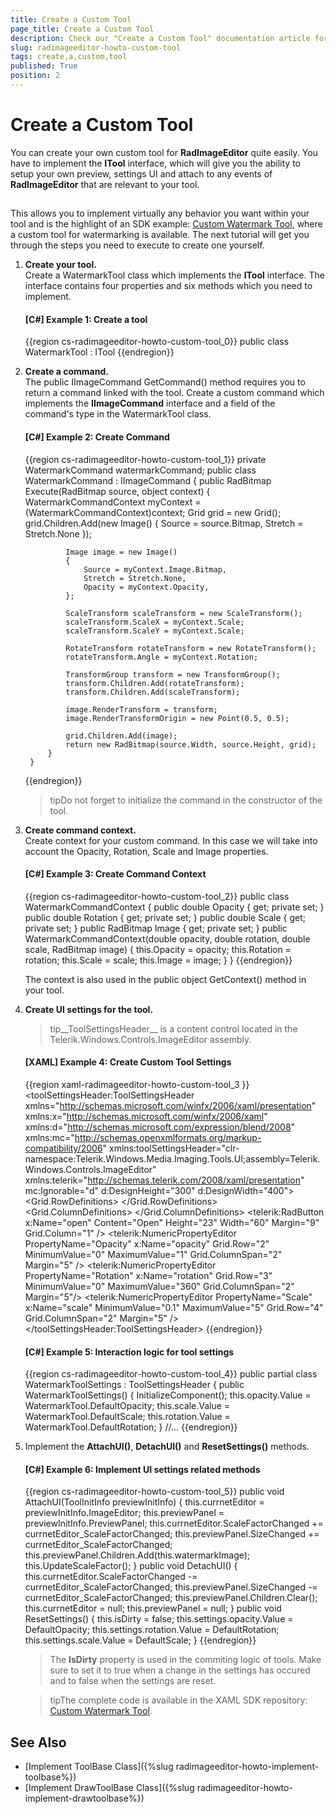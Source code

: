 ```yaml
---
title: Create a Custom Tool
page_title: Create a Custom Tool
description: Check our "Create a Custom Tool" documentation article for the RadImageEditor WPF control.
slug: radimageeditor-howto-custom-tool
tags: create,a,custom,tool
published: True
position: 2
---
```


# Create a Custom Tool



You can create your own custom tool for __RadImageEditor__ quite easily. You have to implement the __ITool__ interface, which will give you the ability to setup your own preview, settings UI and attach to any events of __RadImageEditor__ that are relevant to your tool.
      

## 

This allows you to implement virtually any behavior you want within your tool and is the highlight of an SDK example: [Custom Watermark Tool](https://github.com/telerik/xaml-sdk/tree/master/ImageEditor/CustomWatermarkTool), where a custom tool for watermarking is available. The next tutorial will get you through the steps you need to execute to create one yourself.
        

1. __Create your tool.__<br/>Create a WatermarkTool class which implements the __ITool__ interface. The interface contains four properties and six methods which you need to implement.

	#### __[C#] Example 1: Create a tool__
	
	{{region cs-radimageeditor-howto-custom-tool_0}}
		public class WatermarkTool : ITool
	{{endregion}}


1. __Create a command.__<br/>The public IImageCommand GetCommand() method requires you to return a command linked with the tool. Create a custom command which implements the __IImageCommand__ interface and a field of the command's type in the WatermarkTool class.
            

	#### __[C#] Example 2: Create Command__
	
	{{region cs-radimageeditor-howto-custom-tool_1}}
		private WatermarkCommand watermarkCommand;
		public class WatermarkCommand : IImageCommand
		{
		    public RadBitmap Execute(RadBitmap source, object context)
		    {
		        WatermarkCommandContext myContext = (WatermarkCommandContext)context;
		        Grid grid = new Grid();
		        grid.Children.Add(new Image()
		        {
		            Source = source.Bitmap,
		            Stretch = Stretch.None
		        });
	
		        Image image = new Image()
		        {
		            Source = myContext.Image.Bitmap,
		            Stretch = Stretch.None,
		            Opacity = myContext.Opacity,
		        };
	
		        ScaleTransform scaleTransform = new ScaleTransform();
		        scaleTransform.ScaleX = myContext.Scale;
		        scaleTransform.ScaleY = myContext.Scale;
	
		        RotateTransform rotateTransform = new RotateTransform();
		        rotateTransform.Angle = myContext.Rotation;
	
		        TransformGroup transform = new TransformGroup();
		        transform.Children.Add(rotateTransform);
		        transform.Children.Add(scaleTransform);
	
		        image.RenderTransform = transform;
		        image.RenderTransformOrigin = new Point(0.5, 0.5);
	
		        grid.Children.Add(image);
		        return new RadBitmap(source.Width, source.Height, grid);
		    }
		}
	{{endregion}}



	>tipDo not forget to initialize the command in the constructor of the tool.

1. __Create command context.__<br/>Create context for your custom command. In this case we will take into account the Opacity, Rotation, Scale and Image properties.
            
	
	#### __[C#] Example 3: Create Command Context__
	
	{{region cs-radimageeditor-howto-custom-tool_2}}
		public class WatermarkCommandContext
		{
		    public double Opacity { get; private set; }
		    public double Rotation { get; private set; }
		    public double Scale { get; private set; }
		    public RadBitmap Image { get; private set; }
		    public WatermarkCommandContext(double opacity, double rotation, double scale, RadBitmap image)
		    {
		        this.Opacity = opacity;
		        this.Rotation = rotation;
		        this.Scale = scale;
		        this.Image = image;
		    }
		}
	{{endregion}}
	
	The context is also used in the public object GetContext() method in your tool.
	            

1. __Create UI settings for the tool.__
	
	>tip__ToolSettingsHeader__ is a content control located in the Telerik.Windows.Controls.ImageEditor assembly.
	              
	
	#### __[XAML] Example 4: Create Custom Tool Settings__
	
	{{region xaml-radimageeditor-howto-custom-tool_3 }}
		<toolSettingsHeader:ToolSettingsHeader 
		                            xmlns="http://schemas.microsoft.com/winfx/2006/xaml/presentation"
		                            xmlns:x="http://schemas.microsoft.com/winfx/2006/xaml"
		                            xmlns:d="http://schemas.microsoft.com/expression/blend/2008"
		                            xmlns:mc="http://schemas.openxmlformats.org/markup-compatibility/2006"
		                            xmlns:toolSettingsHeader="clr-namespace:Telerik.Windows.Media.Imaging.Tools.UI;assembly=Telerik.Windows.Controls.ImageEditor"
		                            xmlns:telerik="http://schemas.telerik.com/2008/xaml/presentation"
		                            mc:Ignorable="d"
		                            d:DesignHeight="300" d:DesignWidth="400">
		    <Grid x:Name="LayoutRoot">
		        <Grid.RowDefinitions>
		            <RowDefinition Height="Auto "/>
		            <RowDefinition Height="Auto "/>
		            <RowDefinition Height="Auto "/>
		            <RowDefinition Height="Auto "/>
		            <RowDefinition Height="Auto "/>
		        </Grid.RowDefinitions>
		        <Grid.ColumnDefinitions>
		            <ColumnDefinition Width="*" />
		            <ColumnDefinition Width="Auto" />
		        </Grid.ColumnDefinitions>
		        <TextBlock Text="Open image" Grid.Row="0" Grid.Column="0" Margin="9" VerticalAlignment="Center" Foreground="#FF1E395B"/>
		        <telerik:RadButton x:Name="open" Content="Open" Height="23" Width="60" Margin="9" Grid.Column="1" />
		        <telerik:NumericPropertyEditor PropertyName="Opacity" x:Name="opacity" Grid.Row="2" MinimumValue="0" MaximumValue="1" Grid.ColumnSpan="2" Margin="5" />
		        <telerik:NumericPropertyEditor PropertyName="Rotation" x:Name="rotation" Grid.Row="3" MinimumValue="0" MaximumValue="360" Grid.ColumnSpan="2" Margin="5"/>
		        <telerik:NumericPropertyEditor PropertyName="Scale" x:Name="scale" MinimumValue="0.1" MaximumValue="5" Grid.Row="4" Grid.ColumnSpan="2" Margin="5" />
		    </Grid>
		</toolSettingsHeader:ToolSettingsHeader>
	{{endregion}}
	
	
	
	#### __[C#] Example 5: Interaction logic for tool settings__
	
	{{region cs-radimageeditor-howto-custom-tool_4}}
		public partial class WatermarkToolSettings : ToolSettingsHeader
		{
		    public WatermarkToolSettings()
		    {
		        InitializeComponent();
		        this.opacity.Value = WatermarkTool.DefaultOpacity;
		        this.scale.Value = WatermarkTool.DefaultScale;
		        this.rotation.Value = WatermarkTool.DefaultRotation;
		    }
		    //...
	{{endregion}}



1. Implement the __AttachUI()__, __DetachUI()__ and __ResetSettings()__ methods.
	            
	
	#### __[C#] Example 6: Implement UI settings related methods__
	
	{{region cs-radimageeditor-howto-custom-tool_5}}
		public void AttachUI(ToolInitInfo previewInitInfo)
		{
		    this.currnetEditor = previewInitInfo.ImageEditor;
		    this.previewPanel = previewInitInfo.PreviewPanel;
		    this.currnetEditor.ScaleFactorChanged += currnetEditor_ScaleFactorChanged;
		    this.previewPanel.SizeChanged += currnetEditor_ScaleFactorChanged;
		    this.previewPanel.Children.Add(this.watermarkImage);
		    this.UpdateScaleFactor();
		}
		public void DetachUI()
		{
		    this.currnetEditor.ScaleFactorChanged -= currnetEditor_ScaleFactorChanged;
		    this.previewPanel.SizeChanged -= currnetEditor_ScaleFactorChanged;
		    this.previewPanel.Children.Clear();
		    this.currnetEditor = null;
		    this.previewPanel = null;
		}
		public void ResetSettings()
		{
		    this.isDirty = false;
		    this.settings.opacity.Value = DefaultOpacity;
		    this.settings.rotation.Value = DefaultRotation;
		    this.settings.scale.Value = DefaultScale;
		}
	{{endregion}}
	
	
	
	>The __IsDirty__ property is used in the commiting logic of tools. Make sure to set it to true when a change in the settings has occured and to false when the settings are reset.
	              
	
	>tipThe complete code is available in the XAML SDK repository: [Custom Watermark Tool](https://github.com/telerik/xaml-sdk/tree/master/ImageEditor/CustomWatermarkTool).
	          

## See Also

* [Implement ToolBase Class]({%slug radimageeditor-howto-implement-toolbase%})
* [Implement DrawToolBase Class]({%slug radimageeditor-howto-implement-drawtoolbase%})